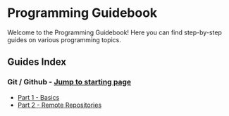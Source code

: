 # Programming Guidebook
Welcome to the Programming Guidebook! Here you can find step-by-step guides on various programming topics.

## Guides Index
### Git / Github - [Jump to starting page](./git_part_1.md)
  - [Part 1 - Basics](./git_part_1.md)
  - [Part 2 - Remote Repositories](./git_part_2.md)